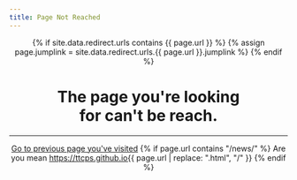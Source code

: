 ```yaml
---
title: Page Not Reached
---
```

{% if site.data.redirect.urls contains {{ page.url }} %}
  {% assign page.jumplink = site.data.redirect.urls.{{ page.url }}.jumplink %}
{% endif %}
<style>
h1 {text-align: center;}
h4 {text-align: center;}
h3 {text-align: center;}
p {text-align: center;}
</style>
<style type="text/css">
  #left{
        text-align:left;
  }
  #right{
        text-align:right;
  }
</style>
<h1>The page you're looking<br>for can't be reach.</h1>
<hr>

<a href="javascript:history.go(-1);">Go to previous page you've visited</a>
{% if page.url contains "/news/" %}
Are you mean https://ttcps.github.io{{ page.url | replace: ".html", "/" }}
{% endif %}

